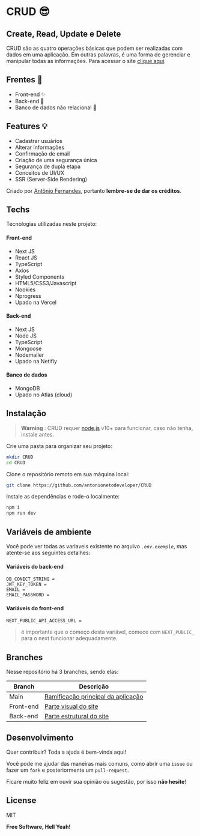 # CRUD 😎
## Create, Read, Update e Delete
CRUD são as quatro operações básicas que podem ser realizadas com dados em uma aplicação. Em outras palavras, é uma forma de gerenciar e manipular todas as informações. Para acessar o site [clique aqui](https://crud-antonio-neto.vercel.app).

## Frentes 🎉
- Front-end ✨
- Back-end 🧱
- Banco de dados não relacional 🎲

## Features 💡
- Cadastrar usuários
- Alterar informações
- Confirmação de email
- Criação de uma segurança única
- Segurança de dupla etapa
- Conceitos de UI/UX
- SSR (Server-Side Rendering)

Criado por [Antônio Fernandes](https://github.com/antonionetodeveloper), portanto **lembre-se de dar os créditos**.

## Techs
Tecnologias utilizadas neste projeto:

#### Front-end
- Next JS
- React JS
- TypeScript
- Axios
- Styled Components
- HTML5/CSS3/Javascript
- Nookies
- Nprogress
- Upado na Vercel

#### Back-end
- Next JS
- Node JS
- TypeScript
- Mongoose
- Nodemailer
- Upado na Netifly

#### Banco de dados
- MongoDB
- Upado no Atlas (cloud)

## Instalação

> **Warning**
>: CRUD requer [node.js](https://nodejs.org/) v10+ para funcionar, caso não tenha, instale antes.

Crie uma pasta para organizar seu projeto:
```sh
mkdir CRUD
cd CRUD
```

Clone o repositório remoto em sua máquina local:
```sh
git clone https://github.com/antonionetodeveloper/CRUD
```

Instale as dependências e rode-o localmente:
```sh
npm i
npm run dev
```

## Variáveis de ambiente
Você pode ver todas as variaveis existente no arquivo *`.env.exemple`*, mas atente-se aos seguintes detalhes:

#### Variáveis do back-end
```env
DB_CONECT_STRING =
JWT_KEY_TOKEN =
EMAIL =
EMAIL_PASSWORD =
```


#### Variáveis do front-end
```
NEXT_PUBLIC_API_ACCESS_URL = 
```
> é importante que o começo desta variável, comece com `NEXT_PUBLIC_` para o next funcionar adequadamente.


## Branches
Nesse repositório há 3 branches, sendo elas:

| Branch | Descrição |
| ------ | ------ |
| Main | [Ramificação principal da aplicação](https://github.com/antonionetodeveloper/CRUD) |
| Front-end | [Parte visual do site](https://github.com/antonionetodeveloper/CRUD/tree/frontend) |
| Back-end | [Parte estrutural do site](https://github.com/antonionetodeveloper/CRUD/tree/backend) |

## Desenvolvimento
Quer contribuir? Toda a ajuda é bem-vinda aqui!

Você pode me ajudar das maneiras mais comuns, como abrir uma `issue` ou fazer um `fork` e posteriormente um `pull-request`. 

Ficare muito feliz em ouvir sua opinião ou sugestão, por isso **não hesite**!


## License
MIT

**Free Software, Hell Yeah!**
